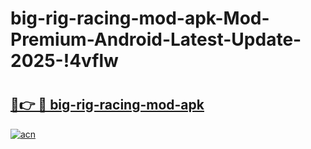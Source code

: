 # big-rig-racing-mod-apk-Mod-Premium-Android-Latest-Update-2025-!4vflw

# <h2><a href="https://ldttgt.esa.edu.pl?title=big-rig-racing-mod-apk&ref=4vflw">🔗👉 🔴 big-rig-racing-mod-apk</a></h2>

[![acn](https://github.com/user-attachments/assets/0f9c940e-d8b0-45ae-aac7-cd30a18b3e1c)](https://ldttgt.esa.edu.pl?title=big-rig-racing-mod-apk&ref=4vflw)

